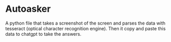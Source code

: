 # Autoasker
A python file that takes a screenshot of the screen and parses the data with tesseract (optical character recognition engine). Then it copy and paste this data to chatgpt to take the answers.
